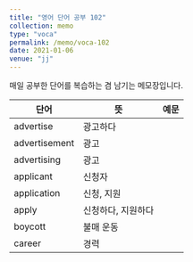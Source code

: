 ```yaml
---
title: "영어 단어 공부 102"
collection: memo
type: "voca"
permalink: /memo/voca-102
date: 2021-01-06
venue: "jj"
---
```


매일 공부한 단어를 복습하는 겸 남기는 메모장입니다.

| 단어 | 뜻 | 예문 | 
| --------         | ------ | ------------------------------------------------------------ |
| advertise | 광고하다 |  |
| advertisement | 광고 |  |
| advertising | 광고 |  |
| applicant | 신청자 |  |
| application | 신청, 지원 |  |
| apply | 신청하다, 지원하다 |  |
| boycott | 불매 운동 |  |
| career | 경력 |  |




























































